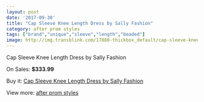 ```yaml
---
layout: post
date: '2017-09-30'
title: "Cap Sleeve Knee Length Dress by Sally Fashion"
category: after prom styles
tags: ["brand","unique","sleeve","length","beaded"]
image: http://img.transblink.com/17880-thickbox_default/cap-sleeve-knee-length-dress-by-sally-fashion.jpg
---
```

Cap Sleeve Knee Length Dress by Sally Fashion

On Sales: **$333.99**
<a href="https://www.transblink.com/en/after-prom-styles/5610-cap-sleeve-knee-length-dress-by-sally-fashion.html"><amp-img layout="responsive" width="600" height="600" src="//img.transblink.com/17880-thickbox_default/cap-sleeve-knee-length-dress-by-sally-fashion.jpg" alt="Cap Sleeve Knee Length Dress by Sally Fashion 0" /></a>
<a href="https://www.transblink.com/en/after-prom-styles/5610-cap-sleeve-knee-length-dress-by-sally-fashion.html"><amp-img layout="responsive" width="600" height="600" src="//img.transblink.com/17882-thickbox_default/cap-sleeve-knee-length-dress-by-sally-fashion.jpg" alt="Cap Sleeve Knee Length Dress by Sally Fashion 1" /></a>
<a href="https://www.transblink.com/en/after-prom-styles/5610-cap-sleeve-knee-length-dress-by-sally-fashion.html"><amp-img layout="responsive" width="600" height="600" src="//img.transblink.com/17881-thickbox_default/cap-sleeve-knee-length-dress-by-sally-fashion.jpg" alt="Cap Sleeve Knee Length Dress by Sally Fashion 2" /></a>

Buy it: [Cap Sleeve Knee Length Dress by Sally Fashion](https://www.transblink.com/en/after-prom-styles/5610-cap-sleeve-knee-length-dress-by-sally-fashion.html "Cap Sleeve Knee Length Dress by Sally Fashion")

View more: [after prom styles](https://www.transblink.com/en/55-after-prom-styles "after prom styles")